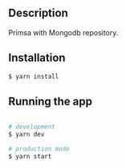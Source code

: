 ## Description

Primsa with Mongodb repository.

## Installation

```bash
$ yarn install
```

## Running the app

```bash

# development
$ yarn dev

# production mode
$ yarn start
```
